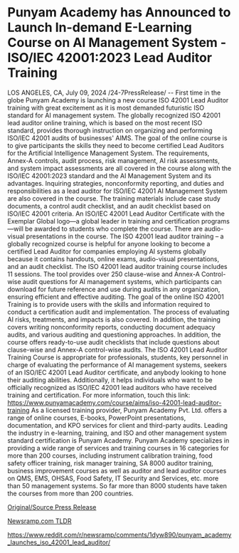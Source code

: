 # Punyam Academy has Announced to Launch In-demand E-Learning Course on AI Management System - ISO/IEC 42001:2023 Lead Auditor Training

LOS ANGELES, CA, July 09, 2024 /24-7PressRelease/ -- First time in the globe Punyam Academy is launching a new course ISO 42001 Lead Auditor training with great excitement as it is most demanded futuristic ISO standard for AI management system. The globally recognized ISO 42001 lead auditor online training, which is based on the most recent ISO standard, provides thorough instruction on organizing and performing ISO/IEC 42001 audits of businesses' AIMS.  The goal of the online course is to give participants the skills they need to become certified Lead Auditors for the Artificial Intelligence Management System. The requirements, Annex-A controls, audit process, risk management, AI risk assessments, and system impact assessments are all covered in the course along with the ISO/IEC 42001:2023 standard and the AI Management System and its advantages. Inquiring strategies, nonconformity reporting, and duties and responsibilities as a lead auditor for ISO/IEC 42001 AI Management System are also covered in the course. The training materials include case study documents, a control audit checklist, and an audit checklist based on ISO/IEC 42001 criteria. An ISO/IEC 42001 Lead Auditor Certificate with the Exemplar Global logo—a global leader in training and certification programs—will be awarded to students who complete the course. There are audio-visual presentations in the course.   The ISO 42001 lead auditor training – a globally recognized course is helpful for anyone looking to become a certified Lead Auditor for companies employing AI systems globally because it contains handouts, online exams, audio-visual presentations, and an audit checklist. The ISO 42001 lead auditor training course includes 11 sessions. The tool provides over 250 clause-wise and Annex-A Control-wise audit questions for AI management systems, which participants can download for future reference and use during audits in any organization, ensuring efficient and effective auditing.  The goal of the online ISO 42001 Training is to provide users with the skills and information required to conduct a certification audit and implementation. The process of evaluating AI risks, treatments, and impacts is also covered. In addition, the training covers writing nonconformity reports, conducting document adequacy audits, and various auditing and questioning approaches. In addition, the course offers ready-to-use audit checklists that include questions about clause-wise and Annex-A control-wise audits.  The ISO 42001 Lead Auditor Training Course is appropriate for professionals, students, key personnel in charge of evaluating the performance of AI management systems, seekers of an ISO/IEC 42001 Lead Auditor certificate, and anybody looking to hone their auditing abilities. Additionally, it helps individuals who want to be officially recognized as ISO/IEC 42001 lead auditors who have received training and certification. For more information, touch this link: https://www.punyamacademy.com/course/aims/iso-42001-lead-auditor-training  As a licensed training provider, Punyam Academy Pvt. Ltd. offers a range of online courses, E-books, PowerPoint presentations, documentation, and KPO services for client and third-party audits. Leading the industry in e-learning, training, and ISO and other management system standard certification is Punyam Academy. Punyam Academy specializes in providing a wide range of services and training courses in 16 categories for more than 200 courses, including instrument calibration training, food safety officer training, risk manager training, SA 8000 auditor training, business improvement courses as well as auditor and lead auditor courses on QMS, EMS, OHSAS, Food Safety, IT Security and Services, etc. more than 50 management systems. So far more than 8000 students have taken the courses from more than 200 countries. 

[Original/Source Press Release](https://www.24-7pressrelease.com/press-release/512321/punyam-academy-has-announced-to-launch-in-demand-e-learning-course-on-ai-management-system-isoiec-420012023-lead-auditor-training)
                    

[Newsramp.com TLDR](None) 

https://www.reddit.com/r/newsramp/comments/1dyw890/punyam_academy_launches_iso_42001_lead_auditor/